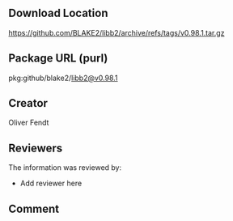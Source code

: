 ## Download Location

https://github.com/BLAKE2/libb2/archive/refs/tags/v0.98.1.tar.gz

## Package URL (purl)

pkg:github/blake2/libb2@v0.98.1

## Creator

Oliver Fendt

## Reviewers

The information was reviewed by:

* Add reviewer here

## Comment

